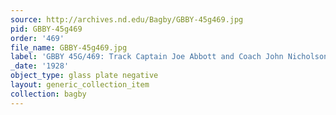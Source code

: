 ```yaml
---
source: http://archives.nd.edu/Bagby/GBBY-45g469.jpg
pid: GBBY-45g469
order: '469'
file_name: GBBY-45g469.jpg
label: 'GBBY 45G/469: Track Captain Joe Abbott and Coach John Nicholson - 1928'
_date: '1928'
object_type: glass plate negative
layout: generic_collection_item
collection: bagby
---
```

